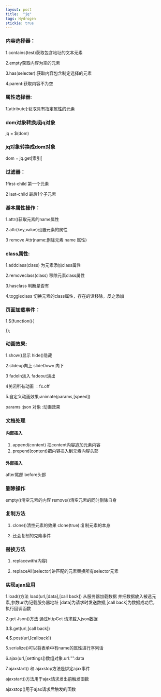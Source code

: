 ```yaml
---
layout: post
title:  "jq"
tags: Hydrogen
stickie: true
---
```


### 内容选择器：

1.contains(test)获取包含地址的文本元素

2.empty获取内容为空的元素

3.has(selecter):获取内容包含制定选择的元素

4.parent:获取内容不为空

### 属性选择器:

1[attribute]:获取具有指定属性的元素

### dom对象转换成jq对象

jq = $(dom)

### jq对象转换成dom对象

dom = jq.get[索引]

### 过滤器：

1first-child 第一个元素

2 last-child 最后1个子元素

### 基本属性操作：

1.attr()获取元素的name属性

2.attr(key,value)设置元素的属性

3 remove Attr(name:删除元素 name 属性)

### class属性:

1.addclass(class) 为元素添加class属性

2.removeclass(class) 移除元素class属性

3.hasclass 判断是否有

4.toggleclass 切换元素的class属性，存在的话移除，反之添加

### 页面加载事件：

1.$(function(){

});

### 动画效果:

1.show()显示 hide()隐藏

2.slideup向上 slideDown 向下

3 fadeIn淡入 fadeout淡出

4关闭所有动画 ：fx.off

5.自定义动画效果:animate(params,[speed])

params :json 对象 :动画效果

### 文档处理

#### 内部插入 

1. append(content) 把content内容追加元素内容
2. prepend(content)把内容插入到元素内容头部

#### 外部插入

after尾部 before头部

### 删除操作 

empty()清空元素的内容 remove()清空元素的同时删除自身

### 复制方法

1. clone()清空元素的效果 clone(true):复制元素的本身

2. 还会复制的克隆事件


### 替换方法

1. replacewith(内容)

2. replaceAll(selector)讲匹配的元素替换所有selector元素


### 实现ajax应用

1.load()方法 load(url,[data],[call back]) 从服务器加载数据 并把数据放入被选元素,参数url为记载服务器地址 [data]为请求时发送数据,[call back]为数据成功后，执行回调函数

2.get Json()方法 通过httpGet 请求载入json数据

3.$.get(url,[call back])

4.$.post(url,[callback])

5.serialize()可以将表单中有name的属性进行序列话

6.ajax(url,[settings])数组对象.url:"":data

7.ajaxstart() 和 ajaxstop方法是绑定ajax事件

ajaxstart()方法用于ajax请求发出前触发函数

ajaxstop()用于ajax请求后触发的函数



#### #### 

[jekyll-docs]: https://jekyllrb.com/docs/home
[jekyll-gh]:   https://github.com/jekyll/jekyll
[jekyll-talk]: https://talk.jekyllrb.com/
